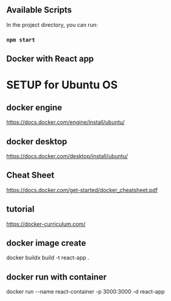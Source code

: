 ## Available Scripts

In the project directory, you can run:

### `npm start`

## Docker with React app

# SETUP for Ubuntu OS

## docker engine
https://docs.docker.com/engine/install/ubuntu/

## docker desktop
https://docs.docker.com/desktop/install/ubuntu/

## Cheat Sheet
https://docs.docker.com/get-started/docker_cheatsheet.pdf

## tutorial
https://docker-curriculum.com/

## docker image create
docker buildx build -t react-app .

## docker run with container
docker run --name react-container -p 3000:3000 -d react-app